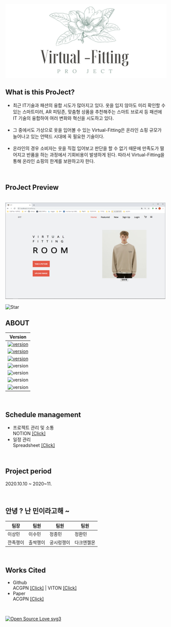 <img src="/readme/logo2.png" width="800px" height="230px"></img><br/>


## What is this ProJect?
* 최근 IT기술과 패션의 융합 시도가 많아지고 있다. 옷을 입지 않아도 미리 확인할 수 있는 스마트미러, AR 피팅존, 맞춤형 상품을 추천해주는 스마트 브로셔 등 패션에 IT 기술의 융합하여 여러 변화와 혁신을 시도하고 있다.
<br></br>
* 그 중에서도 가상으로 옷을 입어볼 수 있는 Virtual-Fitting은 온라인 쇼핑 규모가 늘어나고 있는 언택드 시대에 꼭 필요한 기술이다.
<br></br>
* 온라인의 경우 소비자는 옷을 직접 입어보고 판단을 할 수 없기 때문에 만족도가 떨어지고 반품을 하는 과정에서 기회비용이 발생하게 된다. 따라서 Virtual-Fitting을 통해 온라인 쇼핑의 한계를 보완하고자 한다.
</br>

## ProJect Preview 

<br>
<img src="/readme/preview.png" width="500px" height="300px"></img>
<br/>

![Star](https://img.shields.io/github/stars/JEONGHWANMIN/Virtual-Fitting_ByMin?style=social) 
</br>

## ABOUT

 | Version
 | --------
 | [![version](https://img.shields.io/badge/Python-3.7.6-blue)](https://www.python.org/) 
 | [![version](https://img.shields.io/badge/Flask-1.1.1-blue)](https://flask-docs-kr.readthedocs.io/ko/latest/) 
 | [![version](https://img.shields.io/badge/Pytorch%20-1.6.0-blue)](https://pytorch.org/) 
 | ![version](https://img.shields.io/badge/ipdb-0.13.4-blue)
 | ![version](https://img.shields.io/badge/tensorboardX-2.1-blue)
 | ![version](https://img.shields.io/badge/ninja-1.10.0-blue)
 | ![version](https://img.shields.io/badge/opencv-4.1.2-blue)
</br>

## Schedule management

* 프로젝트 관리 및 소통<br>
NOTION  [[Click]](https://www.notion.so/AI-27c20722167c456e84110791cca0771c)
* 일정 관리<br>
Spreadsheet [[Click]](https://docs.google.com/spreadsheets/u/0/d/1VYxDzwDt88ND5S6YmfKAdz-pvAp3t1nZ/edit?usp=sheets_home&ths=true)
</br>

## Project period
2020.10.10 ~ 2020~11.

</br>

## 안녕 ? 난 민이라고해 ~

팀장|팀원|팀원|팀원
---|---|---|---
이상민|이수민|정종민|정환민
깐족쟁이|촐싹쟁이|궁시렁쟁이|다크엔젤몬

</br>

## Works Cited
* Github <br>
ACGPN  [[Click]](https://github.com/switchablenorms/DeepFashion_Try_On) | VITON  [[Click]](https://github.com/xthan/VITON)
* Paper <br>
ACGPN [[Click]](https://arxiv.org/abs/2003.05863)

</br>

[![Open Source Love svg3](https://badges.frapsoft.com/os/v3/open-source.svg?v=103)](https://github.com/ellerbrock/open-source-badges/)


